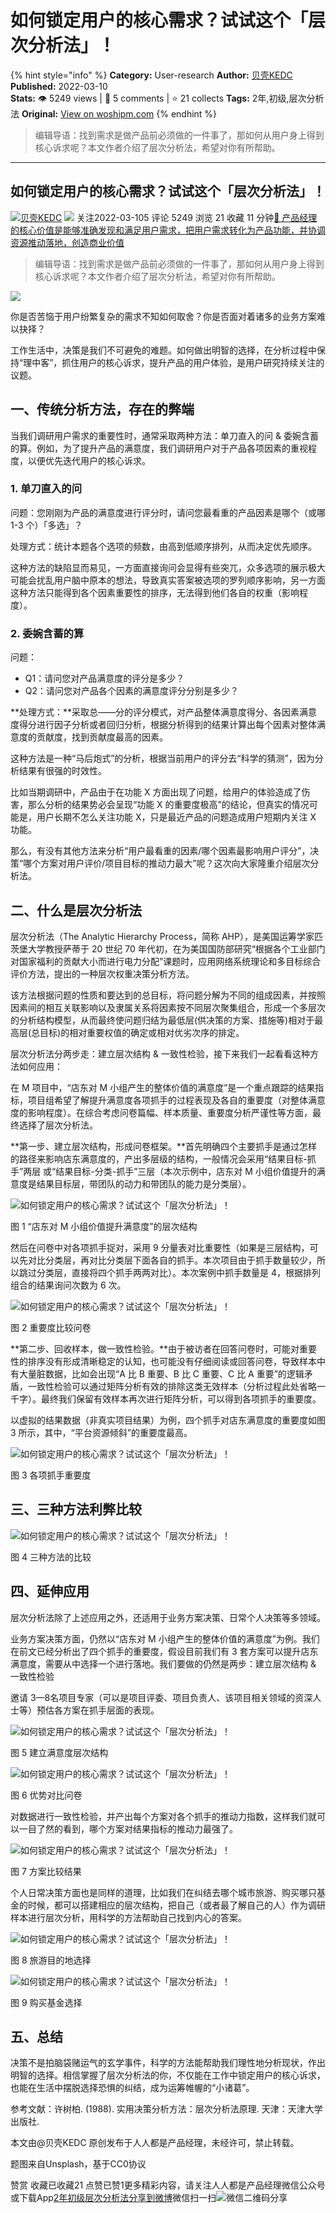 # 如何锁定用户的核心需求？试试这个「层次分析法」！
{% hint style="info" %}
**Category:** User-research
**Author:** [贝壳KEDC](https://www.woshipm.com/u/817490)
**Published:** 2022-03-10  
**Stats:** 👁️ 5249 views | 💬 5 comments | ⭐ 21 collects
**Tags:** 2年,初级,层次分析法
**Original:** [View on woshipm.com](https://www.woshipm.com/user-research/5348660.html)
{% endhint %}
> 编辑导语：找到需求是做产品前必须做的一件事了，那如何从用户身上得到核心诉求呢？本文作者介绍了层次分析法，希望对你有所帮助。

---

## 如何锁定用户的核心需求？试试这个「层次分析法」！

[![](https://image.woshipm.com/wp-files/2021/11/sG19Uf6atxOeLdnaCgFH.png!/both/72x72)](https://www.woshipm.com/u/817490)[贝壳KEDC](https://www.woshipm.com/u/817490) ![](https://static.woshipm.com/tag/1122_1@2x.png) 关注2022-03-105 评论 5249 浏览 21 收藏 11 分钟[🔗 产品经理的核心价值是能够准确发现和满足用户需求，把用户需求转化为产品功能，并协调资源推动落地，创造商业价值](https://ke.qidianla.com/courses/90pm)

> 编辑导语：找到需求是做产品前必须做的一件事了，那如何从用户身上得到核心诉求呢？本文作者介绍了层次分析法，希望对你有所帮助。

![](https://image.yunyingpai.com/wp/2022/03/IKAGQFkOJ3ZLQYIwKYPV.png)

你是否苦恼于用户纷繁复杂的需求不知如何取舍？你是否面对着诸多的业务方案难以抉择？

工作生活中，决策是我们不可避免的难题。如何做出明智的选择，在分析过程中保持“理中客”，抓住用户的核心诉求，提升产品的用户体验，是用户研究持续关注的议题。

## 一、传统分析方法，存在的弊端

当我们调研用户需求的重要性时，通常采取两种方法：单刀直入的问 & 委婉含蓄的算。例如，为了提升产品的满意度，我们调研用户对于产品各项因素的重视程度，以便优先迭代用户的核心诉求。

### 1\. 单刀直入的问

问题：您刚刚为产品的满意度进行评分时，请问您最看重的产品因素是哪个（或哪 1-3 个）「多选」？

处理方式：统计本题各个选项的频数，由高到低顺序排列，从而决定优先顺序。

这种方法的缺陷显而易见，一方面直接询问会显得有些突兀，众多选项的展示极大可能会扰乱用户脑中原本的想法，导致真实答案被选项的罗列顺序影响，另一方面这种方法只能得到各个因素重要性的排序，无法得到他们各自的权重（影响程度）。

### 2\. 委婉含蓄的算

问题：

*   Q1：请问您对产品满意度的评分是多少？
*   Q2：请问您对产品各个因素的满意度评分分别是多少？

**处理方式：**采取总——分的评分模式，对产品整体满意度得分、各因素满意度得分进行因子分析或者回归分析，根据分析得到的结果计算出每个因素对整体满意度的贡献度，找到贡献度最高的因素。

这种方法是一种“马后炮式”的分析，根据当前用户的评分去“科学的猜测”，因为分析结果有很强的时效性。

比如当期调研中，产品由于在功能 X 方面出现了问题，给用户的体验造成了伤害，那么分析的结果势必会呈现“功能 X 的重要度极高”的结论，但真实的情况可能是，用户长期不怎么关注功能 X，只是最近产品的问题造成用户短期内关注 X 功能。

那么，有没有其他方法来分析“用户最看重的因素/哪个因素最影响用户评分”，决策“哪个方案对用户评价/项目目标的推动力最大”呢？这次向大家隆重介绍层次分析法。

## 二、什么是层次分析法

层次分析法（The Analytic Hierarchy Process，简称 AHP），是美国运筹学家匹茨堡大学教授萨蒂于 20 世纪 70 年代初，在为美国国防部研究“根据各个工业部门对国家福利的贡献大小而进行电力分配”课题时，应用网络系统理论和多目标综合评价方法，提出的一种层次权重决策分析方法。

该方法根据问题的性质和要达到的总目标，将问题分解为不同的组成因素，并按照因素间的相互关联影响以及隶属关系将因素按不同层次聚集组合，形成一个多层次的分析结构模型，从而最终使问题归结为最低层(供决策的方案、措施等)相对于最高层(总目标)的相对重要权值的确定或相对优劣次序的排定。

层次分析法分两步走：建立层次结构 & 一致性检验，接下来我们一起看看这种方法如何应用：

在 M 项目中，“店东对 M 小组产生的整体价值的满意度”是一个重点跟踪的结果指标，项目组希望了解提升满意度各项抓手的过程表现及各自的重要度（对整体满意度的影响程度）。在综合考虑问卷篇幅、样本质量、重要度分析严谨性等方面，最终选择了层次分析法。

**第一步、建立层次结构，形成问卷框架。**首先明确四个主要抓手是通过怎样的路径来影响店东满意度的，产出多层级的结构，一般情况会采用“结果目标-抓手”两层 或“结果目标-分类-抓手”三层（本次示例中，店东对 M 小组价值提升的满意度是结果目标层，带团队的动力和带团队的能力是分类层）。

![如何锁定用户的核心需求？试试这个「层次分析法」！](https://image.yunyingpai.com/wp/2022/03/V2wC7kYRdwgoKLvspxhp.jpg)

图 1 “店东对 M 小组价值提升满意度”的层次结构

然后在问卷中对各项抓手捉对，采用 9 分量表对比重要性（如果是三层结构，可以先对比分类层，再对比分类层下面各自的抓手。本次项目由于抓手数量较少，所以跳过分类层，直接将四个抓手两两对比）。本次案例中抓手数量是 4，根据排列组合的结果询问次数为 6 次。

![如何锁定用户的核心需求？试试这个「层次分析法」！](https://image.yunyingpai.com/wp/2022/03/0sDzMhfk4LEmPydhrSJa.jpg)

图 2 重要度比较问卷

**第二步、回收样本，做一致性检验。**由于被访者在回答问卷时，可能对重要性的排序没有形成清晰稳定的认知，也可能没有仔细阅读或回答问卷，导致样本中有大量脏数据，比如会出现“A 比 B 重要、B 比 C 重要、C 比 A 重要”的逻辑矛盾，一致性检验可以通过矩阵分析有效的排除这类无效样本（分析过程此处省略一千字）。最终我们保留有效样本再次进行矩阵分析，可以得到各项抓手的重要度。

以虚拟的结果数据（非真实项目结果）为例，四个抓手对店东满意度的重要度如图 3 所示，其中，“平台资源倾斜”的重要度最高。

![如何锁定用户的核心需求？试试这个「层次分析法」！](https://image.yunyingpai.com/wp/2022/03/orV9SPOLjdYGjB6gimhp.jpg)

图 3 各项抓手重要度

## 三、三种方法利弊比较

![如何锁定用户的核心需求？试试这个「层次分析法」！](https://image.yunyingpai.com/wp/2022/03/B5ZdoWD416XAoosY3NSf.jpg)

图 4 三种方法的比较

## 四、延伸应用

层次分析法除了上述应用之外，还适用于业务方案决策、日常个人决策等多领域。

业务方案决策方面，仍然以“店东对 M 小组产生的整体价值的满意度”为例。我们在前文已经分析出了四个抓手的重要度，假设目前我们有 3 套方案可以提升店东满意度，需要从中选择一个进行落地。我们要做的仍然是两步：建立层次结构 & 一致性检验

邀请 3—8名项目专家（可以是项目评委、项目负责人、该项目相关领域的资深人士等）预估各方案在抓手层面的表现。

![如何锁定用户的核心需求？试试这个「层次分析法」！](https://image.yunyingpai.com/wp/2022/03/Leu5mlOjdP3Hu3ms1zzX.jpg)

图 5 建立满意度层次结构

![如何锁定用户的核心需求？试试这个「层次分析法」！](https://image.yunyingpai.com/wp/2022/03/V2QJmm8MrNGWum8GBiLC.jpg)

图 6 优势对比问卷

对数据进行一致性检验，并产出每个方案对各个抓手的推动力指数，这样我们就可以一目了然的看到，哪个方案对结果指标的推动力最强了。

![如何锁定用户的核心需求？试试这个「层次分析法」！](https://image.yunyingpai.com/wp/2022/03/TDckrAfhH0ANYsre60LP.jpg)

图 7 方案比较结果

个人日常决策方面也是同样的道理，比如我们在纠结去哪个城市旅游、购买哪只基金的时候，都可以搭建相应的层次结构，把自己（或者最了解自己的人）作为调研样本进行层次分析，用科学的方法帮助自己找到内心的答案。

![如何锁定用户的核心需求？试试这个「层次分析法」！](https://image.yunyingpai.com/wp/2022/03/qUG3x7KMDj7yit5hojtV.jpg)

图 8 旅游目的地选择

![如何锁定用户的核心需求？试试这个「层次分析法」！](https://image.yunyingpai.com/wp/2022/03/0leo2vzaqbaijdrBcfk4.jpg)

图 9 购买基金选择

## 五、总结

决策不是拍脑袋赌运气的玄学事件，科学的方法能帮助我们理性地分析现状，作出明智的选择。相信掌握了层次分析法的你，不仅能在工作中锁定用户的核心诉求，也能在生活中摆脱选择恐惧的纠结，成为运筹帷幄的“小诸葛”。

参考文献：许树柏. (1988). 实用决策分析方法：层次分析法原理. 天津：天津大学出版社.

本文由@贝壳KEDC 原创发布于人人都是产品经理，未经许可，禁止转载。

题图来自Unsplash，基于CC0协议

赞赏 收藏已收藏21 点赞已赞1更多精彩内容，请关注人人都是产品经理微信公众号或下载App[2年](https://www.woshipm.com/tag/2%e5%b9%b4)[初级](https://www.woshipm.com/tag/%e5%88%9d%e7%ba%a7)[层次分析法](https://www.woshipm.com/tag/%e5%b1%82%e6%ac%a1%e5%88%86%e6%9e%90%e6%b3%95)[分享到微博](https://service.weibo.com/share/share.php?appkey=2775287854&title=如何锁定用户的核心需求？试试这个「层次分析法」！&url=https://www.woshipm.com/user-research/5348660.html&pic=https://image.yunyingpai.com/wp/2022/03/IKAGQFkOJ3ZLQYIwKYPV.png)微信扫一扫![微信二维码](https://api.pwmqr.com/qrcode/create/?url=https://www.woshipm.com/user-research/5348660.html)分享